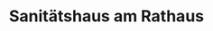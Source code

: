 ---
title: "Sanitätshaus am Rathaus"
url: /norderstedt/sanitaetshaus-am-rathaus/
shop: Sanitätshaus
---